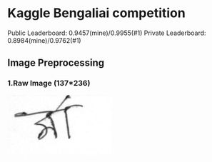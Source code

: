 # Kaggle Bengaliai competition

Public Leaderboard: 0.9457(mine)/0.9955(#1)
Private Leaderboard: 0.8984(mine)/0.9762(#1)

## Image Preprocessing
### 1.Raw Image (137*236)
<img src="data_description/sample_1-0.png">